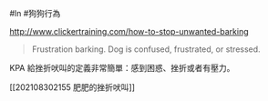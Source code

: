 #ln #狗狗行為 

http://www.clickertraining.com/how-to-stop-unwanted-barking

>Frustration barking. Dog is confused, frustrated, or stressed.

KPA 給挫折吠叫的定義非常簡單：感到困惑、挫折或者有壓力。

[[202108302155 肥肥的挫折吠叫]]